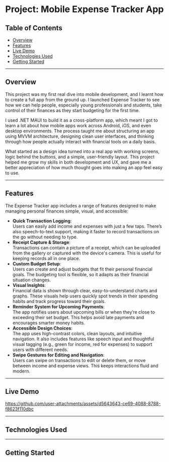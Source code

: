 # Project: Mobile Expense Tracker App

## Table of Contents

- [Overview](#overview)
- [Features](#features)
- [Live Demo](#live-demo)
- [Technologies Used](#technologies-used)
- [Getting Started](#getting-started)

---

<h2 id="overview">Overview</h2>

This project was my first real dive into mobile development, and I learnt how to create a full app from the ground up. I launched Expense Tracker to see how we can help people, especially young professionals and students, take control of their finances as they start budgeting for the first time.

I used .NET MAUI to build it as a cross-platform app, which meant I got to learn a lot about how mobile apps work across Android, iOS, and even desktop environments. The process taught me about structuring an app using MVVM architecture, designing clean user interfaces, and thinking through how people actually interact with financial tools on a daily basis.

What started as a design idea turned into a real app with working screens, logic behind the buttons, and a simple, user-friendly layout. This project helped me grow my skills in both development and UX, and gave me a better appreciation of how much thought goes into making an app feel easy to use.

---

<h2 id="features">Features</h2>

The Expense Tracker app includes a range of features designed to make managing personal finances simple, visual, and accessible:

- **Quick Transaction Logging**:<br>Users can easily add income and expenses with just a few taps. There’s also speech-to-text support, making it faster to record transactions on the go without needing to type.
- **Receipt Capture & Storage**:<br>Transactions can contain a picture of a receipt, which can be uploaded from the gallery or captured with the device's camera. This is useful for keeping records all in one place.
- **Custom Budget Setup**:<br>Users can create and adjust budgets that fit their personal financial goals. The budgeting tool is flexible, so it adapts as their financial situation changes.
- **Visual Insights**:<br>Financial data is shown through clear, easy-to-understand charts and graphs. These visuals help users quickly spot trends in their spending habits and track progress toward their goals.
- **Reminder System for Upcoming Payments**:<br>The app notifies users about upcoming bills or when they’re close to exceeding their set budget. This helps avoid late payments and encourages smarter money habits.
- **Accessible Design Choices**:<br>The app uses high-contrast colors, clean layouts, and intuitive navigation. It also includes features like speech input and thoughtful visual tagging (e.g., green for income, red for expenses) to support users with different needs.
- **Swipe Gestures for Editing and Navigation**:<br>Users can swipe on transactions to edit or delete them, or move between income and expense views. This keeps interactions fluid and modern.

---

<h2 id="live-demo">Live Demo</h2>

https://github.com/user-attachments/assets/d5643643-ce69-4088-8788-f8623f110dbc

---

<h2 id="technologies-used">Technologies Used</h2>

---

<h2 id="getting-started">Getting Started</h2>

